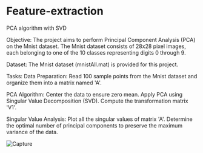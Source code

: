 # Feature-extraction
PCA algorithm with SVD 

Objective:
The project aims to perform Principal Component Analysis (PCA) on the Mnist dataset. The Mnist dataset consists of 28x28 pixel images, each belonging to one of the 10 classes representing digits 0 through 9.

Dataset:
The Mnist dataset (mnistAll.mat) is provided for this project.

Tasks:
Data Preparation:
        Read 100 sample points from the Mnist dataset and organize them into a matrix named 'A'.
        
PCA Algorithm:
        Center the data to ensure zero mean.
        Apply PCA using Singular Value Decomposition (SVD).
        Compute the transformation matrix 'V1'.
        
Singular Value Analysis:
        Plot all the singular values of matrix 'A'.
        Determine the optimal number of principal components to preserve the maximum variance of the data.
  

![Capture](https://user-images.githubusercontent.com/90171077/153261294-3cb65752-13fe-4cd3-b14b-9eb93bf0b1a6.JPG)
